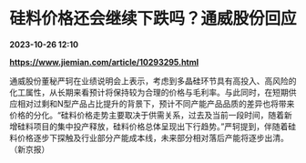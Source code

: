 # 硅料价格还会继续下跌吗？通威股份回应

**2023-10-26 12:10**

**https://www.jiemian.com/article/10293295.html**

通威股份董秘严轲在业绩说明会上表示，考虑到多晶硅环节具有高投入、高风险的化工属性，从长期来看预计将保持较为合理的价格与毛利率。与此同时，在短期供应相对过剩和N型产品占比提升的背景下，预计不同产能产品品质的差异也将带来价格的分化。“硅料价格走势主要取决于供需关系，过去及当前一段时间，随着新增硅料项目的集中投产释放，硅料价格总体呈现出下行趋势。”严轲提到，伴随着硅料价格逐步下探触及行业部分产能成本线，未来部分相对落后产能将逐步出清。（新京报）